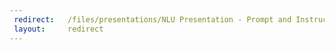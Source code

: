```yaml
---
 redirect:   /files/presentations/NLU Presentation - Prompt and Instruction Tuning.pdf
 layout:     redirect
---
```

